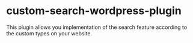 custom-search-wordpress-plugin
==============================

This plugin allows you implementation of the search feature according to the custom types on your website.